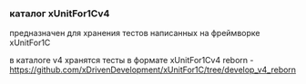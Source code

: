 ### каталог xUnitFor1Cv4

предназначен для хранения тестов написанных на фреймворке xUnitFor1C

в каталоге v4 хранятся тесты в формате xUnitFor1Cv4 reborn - https://github.com/xDrivenDevelopment/xUnitFor1C/tree/develop_v4_reborn

